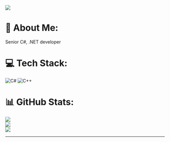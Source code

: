 [![](https://visitcount.itsvg.in/api?id=softdev0arvr&icon=0&color=0)](https://visitcount.itsvg.in)

# 💫 About Me:
Senior C#, .NET developer


# 💻 Tech Stack:
![C#](https://img.shields.io/badge/c%23-%23239120.svg?style=flat&logo=c-sharp&logoColor=white) ![C++](https://img.shields.io/badge/c++-%2300599C.svg?style=flat&logo=c%2B%2B&logoColor=white)
# 📊 GitHub Stats:
![](https://github-readme-stats.vercel.app/api?username=softdev0arvr&theme=city_light&hide_border=false&include_all_commits=true&count_private=true)<br/>
![](https://github-readme-streak-stats.herokuapp.com/?user=softdev0arvr&theme=city_light&hide_border=false)<br/>
![](https://github-readme-stats.vercel.app/api/top-langs/?username=softdev0arvr&theme=city_light&hide_border=false&include_all_commits=true&count_private=true&layout=compact)

---

